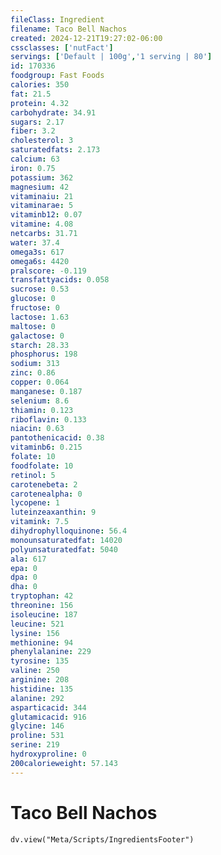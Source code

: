 ```yaml
---
fileClass: Ingredient
filename: Taco Bell Nachos
created: 2024-12-21T19:27:02-06:00
cssclasses: ['nutFact']
servings: ['Default | 100g','1 serving | 80']
id: 170336
foodgroup: Fast Foods
calories: 350
fat: 21.5
protein: 4.32
carbohydrate: 34.91
sugars: 2.17
fiber: 3.2
cholesterol: 3
saturatedfats: 2.173
calcium: 63
iron: 0.75
potassium: 362
magnesium: 42
vitaminaiu: 21
vitaminarae: 5
vitaminb12: 0.07
vitamine: 4.08
netcarbs: 31.71
water: 37.4
omega3s: 617
omega6s: 4420
pralscore: -0.119
transfattyacids: 0.058
sucrose: 0.53
glucose: 0
fructose: 0
lactose: 1.63
maltose: 0
galactose: 0
starch: 28.33
phosphorus: 198
sodium: 313
zinc: 0.86
copper: 0.064
manganese: 0.187
selenium: 8.6
thiamin: 0.123
riboflavin: 0.133
niacin: 0.63
pantothenicacid: 0.38
vitaminb6: 0.215
folate: 10
foodfolate: 10
retinol: 5
carotenebeta: 2
carotenealpha: 0
lycopene: 1
luteinzeaxanthin: 9
vitamink: 7.5
dihydrophylloquinone: 56.4
monounsaturatedfat: 14020
polyunsaturatedfat: 5040
ala: 617
epa: 0
dpa: 0
dha: 0
tryptophan: 42
threonine: 156
isoleucine: 187
leucine: 521
lysine: 156
methionine: 94
phenylalanine: 229
tyrosine: 135
valine: 250
arginine: 208
histidine: 135
alanine: 292
asparticacid: 344
glutamicacid: 916
glycine: 146
proline: 531
serine: 219
hydroxyproline: 0
200calorieweight: 57.143
---
```


# Taco Bell Nachos

```dataviewjs
dv.view("Meta/Scripts/IngredientsFooter")
```